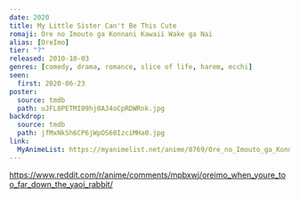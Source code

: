 ```yaml
---
date: 2020
title: My Little Sister Can't Be This Cute
romaji: Ore no Imouto ga Konnani Kawaii Wake ga Nai
alias: [OreImo]
tier: "?"
released: 2010-10-03
genres: [comedy, drama, romance, slice of life, harem, ecchi]
seen:
  first: 2020-06-23
poster:
  source: tmdb
  path: uJFL8PETMI09hj0AJ4oCpRDWRnk.jpg
backdrop:
  source: tmdb
  path: jfMxNkSh6CP6jWpOS60IzciMHa0.jpg
link:
  MyAnimeList: https://myanimelist.net/anime/8769/Ore_no_Imouto_ga_Konnani_Kawaii_Wake_ga_Nai
---
```


<https://www.reddit.com/r/anime/comments/mpbxwj/oreimo_when_youre_too_far_down_the_yaoi_rabbit/>
